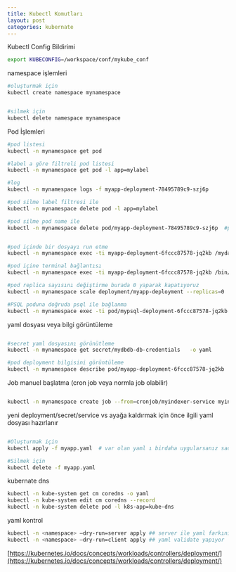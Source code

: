 ```yaml
---
title: Kubectl Komutları
layout: post
categories: kubernate
---
```


Kubectl Config Bildirimi

```sh
export KUBECONFIG=/workspace/conf/mykube_conf
```

namespace işlemleri
```sh
#oluşturmak için
kubectl create namespace mynamespace


#silmek için
kubectl delete namespace mynamespace

```


Pod İşlemleri

```sh
#pod listesi
kubectl -n mynamespace get pod

#label a göre filtreli pod listesi
kubectl -n mynamespace get pod -l app=mylabel

#log
kubectl -n mynamespace logs -f myapp-deployment-78495789c9-szj6p

#pod silme label filtresi ile
kubectl -n mynamespace delete pod -l app=mylabel

#pod silme pod name ile
kubectl -n mynamespace delete pod/myapp-deployment-78495789c9-szj6p  #pod/ diyerek silerseniz sadece pod silinir kube yeniden otomaitk başlatır eğer deploy/ statefulset/ vb gibi silerseniz kalıcı olarak silinir.


#pod içinde bir dosyayı run etme
kubectl -n mynamespace exec -ti myapp-deployment-6fccc87578-jq2kb /mydata/mybatch.sh

#pod içine terminal bağlantısı
kubectl -n mynamespace exec -ti myapp-deployment-6fccc87578-jq2kb /bin/bash #veya /bin/sh

#pod replica sayısını değiştirme burada 0 yaparak kapatıyoruz 
kubectl -n mynamespace scale deployment/myapp-deployment --replicas=0

#PSQL poduna doğruda psql ile bağlanma
kubectl -n mynamespace exec -ti pod/mypsql-deployment-6fccc87578-jq2kb -- psql -U postgres

```
yaml dosyası veya bilgi görüntüleme
```sh

#secret yaml dosyasını görünütleme
kubectl -n mynamespace get secret/mydbdb-db-credentials   -o yaml

#pod deployment bilgisini görüntüleme
kubectl -n mynamespace describe pod/myapp-deployment-6fccc87578-jq2kb

```



Job manuel başlatma (cron job veya normla job olabilir)

```sh

kubectl -n mynamespace create job --from=cronjob/myindexer-service myindexerservice

```

yeni deployment/secret/service vs ayağa kaldırmak için önce ilgili yaml dosyası hazırlanır
```sh

#Oluşturmak için
kubectl apply -f myapp.yaml  # var olan yaml ı birdaha uygularsanız sadece değişiklikleri uygular

#Silmek için
kubectl delete -f myapp.yaml

```

kubernate dns

```sh
kubectl -n kube-system get cm coredns -o yaml
kubectl -n kube-system edit cm coredns --record
kubectl -n kube-system delete pod -l k8s-app=kube-dns
```

yaml kontrol

```sh
kubectl -n <namespace> —dry-run=server apply ## server ile yaml farkını kontrol ediyor
kubectl -n <namespace> —dry-run=client apply ## yaml validate yapıyor
```


[https://kubernetes.io/docs/concepts/workloads/controllers/deployment/](https://kubernetes.io/docs/concepts/workloads/controllers/deployment/)
